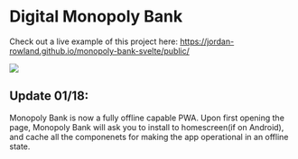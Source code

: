 # Digital Monopoly Bank

Check out a live example of this project here:
https://jordan-rowland.github.io/monopoly-bank-svelte/public/

![](https://i.imgur.com/H7ZDKBI.png)

## Update 01/18:
Monopoly Bank is now a fully offline capable PWA. Upon first opening the page, Monopoly Bank will ask you to install to homescreen(if on Android), and cache all the componenets for making the app operational in an offline state. 

